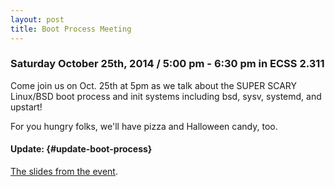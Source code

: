 ```yaml
---
layout: post
title: Boot Process Meeting
---
```


### Saturday October 25th, 2014 / 5:00 pm - 6:30 pm in ECSS 2.311

Come join us on Oct. 25th at 5pm as we talk about the SUPER SCARY Linux/BSD boot process and init systems including bsd, sysv, systemd, and upstart!

For you hungry folks, we'll have pizza and Halloween candy, too.

#### Update: {#update-boot-process}

[The slides from the event](https://docs.google.com/presentation/d/198H7orfEDUb8tnrcgPNBEjAyMKK6f9AnTJt_L5FNcKA/edit?usp=sharing).
